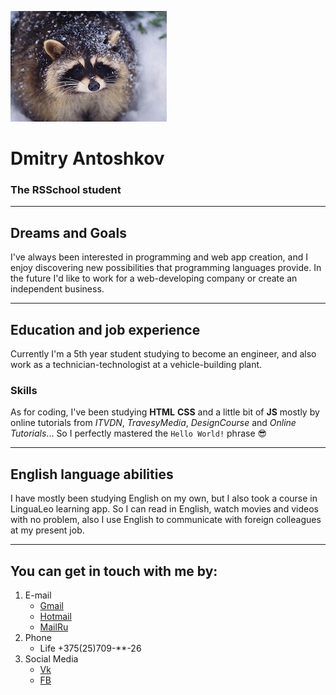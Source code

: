 ![My Social media Avatar](./Avatar.jpg)

# Dmitry Antoshkov


### The RSSchool student

******

## Dreams and Goals
I've always been interested in programming and web app creation, and I enjoy discovering new possibilities that programming languages provide. In the future I'd like to work for a web-developing company or create an independent business.

--------    
## Education and job experience
Currently I'm a 5th year student studying to become an engineer, and also work as a technician-technologist at a vehicle-building plant.

### Skills 
As for coding, I've been studying **HTML** **CSS** and a little bit of **JS** mostly by online tutorials from *ITVDN*, *TravesyMedia*, *DesignCourse* and *Online Tutorials*... So I perfectly mastered the ```Hello World!``` phrase :sunglasses:

--------
## English language abilities    
I have mostly been studying English on my own, but I also took a course in LinguaLeo learning app. So I can read in English, watch movies and videos with no problem, also I use English to communicate with foreign colleagues at my present job.

------
## You can get in touch with me by:

1. E-mail
    * [Gmail](mailto:dimitrijsa@gmail.com)
    * [Hotmail](mailto:dimitrijsa@hotmail.com)
    * [MailRu](mailto:dimitrijsa@mail.ru)
2. Phone
    * Life +375(25)709-**-26
3. Social Media
    * [Vk](https://vk.com/dimitrijsa)
    * [FB](https://www.facebook.com/dimitrijsa)

